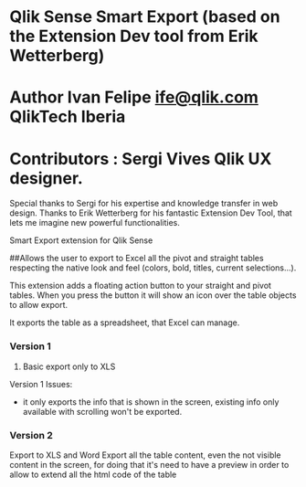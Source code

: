 # Qlik Sense Smart Export (based on the Extension Dev tool from Erik Wetterberg)
# Author Ivan Felipe ife@qlik.com QlikTech Iberia
# Contributors : Sergi Vives Qlik UX designer.
Special thanks to Sergi for his expertise and knowledge transfer in web design.
Thanks to Erik Wetterberg for his fantastic Extension Dev Tool, that lets me imagine new powerful functionalities.

Smart Export extension for Qlik Sense

##Allows the user to export to Excel all the pivot and straight tables respecting the native look and feel (colors, bold, titles, current selections...).

This extension adds a floating action button to your straight and pivot tables.
When you press the button it will show an icon over the table objects to allow export.

It exports the table as a spreadsheet, that Excel can manage.


### Version 1

1. Basic export only to XLS

Version 1 Issues:
- it only exports the info that is shown in the screen, existing info only available with scrolling won't be exported.


### Version 2
Export to XLS and Word
Export all the table content, even the not visible content in the screen,
for doing that it's need to have a preview in order to allow to extend all the html code of the table